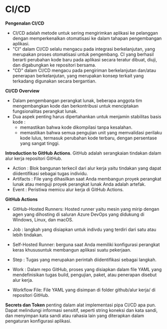 <h1>CI/CD</h1>

**Pengenalan CI/CD**
- CI/CD adalah metode untuk sering mengirimkan aplikasi ke pelanggan dengan memperkenalkan otomatisasi ke dalam tahapan pengembangan aplikasi.
- "CI" dalam CI/CD selalu mengacu pada integrasi berkelanjutan, yang merupakan proses otomatisasi untuk pengembang. CI yang berhasil berarti perubahan kode baru pada aplikasi secara teratur dibuat, diuji, dan digabungkan ke repositori bersama.
- "CD" dalam CI/CD mengacu pada pengiriman berkelanjutan dan/atau penerapan berkelanjutan, yang merupakan konsep terkait yang terkadang digunakan secara bergantian.

**CI/CD Overview**
- Dalam pengembangan perangkat lunak, beberapa anggota tim mengembangkan kode dan berkontribusi untuk menciptakan fungsionalitas perangkat lunak. 
- Dua aspek penting harus dipertahankan untuk menjamin stabilitas basis kode :
	- memastikan bahwa kode dikompilasi tanpa kesalahan. 
	- memastikan bahwa semua pengujian unit yang memvalidasi perilaku kode lulus, termasuk perubahan kode terbaru, dengan persentase yang sangat tinggi.

**Introduction to GitHub Actions**.
GitHub adalah serangkaian tindakan dalam alur kerja repositori GitHub. 
- Action : Blok bangunan terkecil dari alur kerja yaitu tindakan yang dapat diidentifikasi sebagai tugas individu.
- Artifacts : File yang dihasilkan saat Anda membangun proyek perangkat lunak atau menguji proyek perangkat lunak Anda adalah artefak.
- Event : Peristiwa memicu alur kerja di GitHub Actions. 

**GitHub Actions**
- GitHub-Hosted Runners: Hosted runner yaitu mesin yang mirip dengan agen yang dihosting di saluran Azure DevOps yang didukung di Windows, Linux, dan macOS. 
- Job : langkah yang disiapkan untuk indivdu yang terdiri dari satu atau lebih tindakan.
- Self-Hosted Runner: berguna saat Anda memiliki konfigurasi perangkat keras khususuntuk membangun aplikasi suatu pekerjaan.

- Step : Tugas yang merupakan perintah diidentifikasi sebagai langkah. 
- Work : Dalam repo GitHub, proses yang disiapkan dalam file YAML yang mendefinisikan tugas build, pengujian, paket, atau penerapan disebut alur kerja.
- Workflow File: File YAML yang disimpan di folder github/alur kerja/ di repositori GitHub.

**Secrets dan Token**
penting dalam alat implementasi pipa CI/CD apa pun. Dapat melindungi informasi sensitif, seperti string koneksi dan kata sandi, dan menyimpan kata sandi atau rahasia lain yang diterapkan dalam pengaturan konfigurasi aplikasi.

